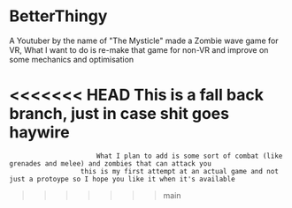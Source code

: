 # BetterThingy
A Youtuber by the name of "The Mysticle" made a Zombie wave game for VR, What I want to do is re-make that game for non-VR and improve on some mechanics and optimisation



<<<<<<< HEAD
This is a fall back branch, just in case shit goes haywire
=======
                          What I plan to add is some sort of combat (like grenades and melee) and zombies that can attack you
                      this is my first attempt at an actual game and not just a protoype so I hope you like it when it's available
>>>>>>> main
